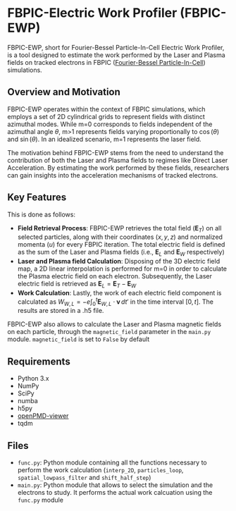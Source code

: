 # FBPIC-Electric Work Profiler (FBPIC-EWP)
FBPIC-EWP, short for Fourier-Bessel Particle-In-Cell Electric Work Profiler, is a tool designed to estimate the work performed by the Laser and Plasma fields on tracked electrons in FBPIC ([Fourier-Bessel Particle-In-Cell](https://github.com/fbpic/fbpic)) simulations.

## Overview and Motivation
FBPIC-EWP operates within the context of FBPIC simulations, which employs a set of 2D cylindrical grids to represent fields with distinct azimuthal modes. While m=0 corresponds to fields independent of the azimuthal angle $\theta$, m>1 represents fields varying proportionally to $\cos(\theta)$ and $\sin(\theta)$. In an idealized scenario, m=1 represents the laser field.

The motivation behind FBPIC-EWP stems from the need to understand the contribution of both the Laser and Plasma fields to regimes like Direct Laser Acceleration. By estimating the work performed by these fields, researchers can gain insights into the acceleration mechanisms of tracked electrons.

## Key Features
This is done as follows:
* __Field Retrieval Process__: FBPIC-EWP retrieves the total field ($\mathbf{E}_T$) on all selected particles, along with their coordinates $(x, y, z)$ and normalized momenta ($u$) for every FBPIC iteration. The total electric field is defined as the sum of the Laser and Plasma fields (i.e., $\mathbf{E}_L$ and $\mathbf{E}_W$ respectively)
* __Laser and Plasma field Calculation__: Disposing of the 3D electric field map, a 2D linear interpolation is performed for m=0 in order to calculate the Plasma electric field on each electron. Subsequently, the Laser electric field is retrieved as $\mathbf{E}_L = \mathbf{E}_T - \mathbf{E}_W$
* __Work Calculation__: Lastly, the work of each electric field component is calculated as $W_{W,L} = -e \int_{0}^{t} \mathbf{E}_{W,L} \cdot \mathbf{v}\,dt'$ in the time interval $[0, t]$. The results are stored in a .h5 file.

FBPIC-EWP also allows to calculate the Laser and Plasma magnetic fields on each particle, through the `magnetic_field` parameter in the `main.py` module. `magnetic_field` is set to `False` by default

## Requirements
* Python 3.x
* NumPy
* SciPy
* numba
* h5py
* [openPMD-viewer](https://github.com/openPMD/openPMD-viewer)
* tqdm

## Files
* `func.py`: Python module containing all the functions necessary to perform the work calculation (`interp_2D`, `particles_loop`, `spatial_lowpass_filter` and `shift_half_step`)
* `main.py`: Python module that allows to select the simulation and the electrons to study. It performs the actual work calcuation using the `func.py` module 
